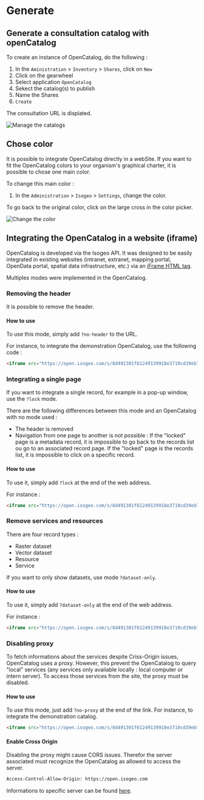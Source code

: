 # Generate

## Generate a consultation catalog with openCatalog

To create an instance of OpenCatalog, do the following :

1. In the `Aministration` > `Inventory` > `Shares`, click on `New`
2. Click on the gearwheel
3. Select application `OpenCatalog`
4. Sekect the catalog(s) to publish
5. Name the Shares
6. `Create`

The consultation URL is displated.

![Manage the catalogs](/assets/usage/generateOC.PNG)

## Chose color

It is possible to integrate OpenCatalog directly in a webSite. If you want to fit the OpenCatalog colors to your organism's graphical charter, it is possible to chose one main color.

To change this main color :

1. In the `Administration` > `Isogeo` > `Settings`, change the color.

To go back to the original color, click on the large cross in the color picker.

![Change the color](/assets/usage/colorPicker.PNG)

## Integrating the OpenCatalog in a website (iframe)

OpenCatalog is developed via the Isogeo API. It was designed to be easily integrated in existing websites (intranet, extranet, mapping portal, OpenData portal, spatial data infrastructure, etc.) via an [iFrame HTML tag](https://www.w3schools.com/tags/tag_iframe.asp).

Multiples modes were implemented in the OpenCatalog.

### Removing the header

It is possible to remove the header.

#### How to use

To use this mode, simply add ``?no-header`` to the URL.

For instance, to integrate the demonstration OpenCatalog, use the following code :

```html
<iframe src="https://open.isogeo.com/s/8d491301f61249139918e3710cd39eb7/wak8OBU2hQX6F6rtIe3fWiRCvzFH0?no-header" width=100% height="800"></iframe>
```

### Integrating a single page

If you want to integrate a single record, for example in a pop-up window, use the ``?lock`` mode.

There are the following differences between this mode and an OpenCatalog with no mode used :

* The header is removed
* Navigation from one page to another is not possible : If the "locked" page is a metadata record, it is impossible to go back to the records list ou go to an associated record page. If the "locked" page is the records list, it is impossible to click on a specific record.

#### How to use

To use it, simply add ``?lock`` at the end of the web address.

For instance :

```html
<iframe src="https://open.isogeo.com/s/8d491301f61249139918e3710cd39eb7/wak8OBU2hQX6F6rtIe3fWiRCvzFH0?lock" height="400"></iframe></a>
```

### Remove services and resources

There are four record types :

* Raster dataset
* Vector dataset
* Resource
* Service

If you want to only show datasets, use mode ``?dataset-only``.

#### How to use

To use it, simply add ``?dataset-only`` at the end of the web address.

For instance :

```html
<iframe src="https://open.isogeo.com/s/8d491301f61249139918e3710cd39eb7/wak8OBU2hQX6F6rtIe3fWiRCvzFH0" height="400"></iframe></a>
```

### Disabling proxy

To fetch informations about the services despite Criss-Origin issues, OpenCatalog uses a proxy. However, this prevent the OpenCatalog to query "local" services (any services only available locally : local computer or intern server). To access those services from the site, the proxy must be disabled.

#### How to use

To use this mode, just add ``?no-proxy`` at the end of the link. For instance, to integrate the demonstration catalog.

```html
<iframe src="https://open.isogeo.com/s/8d491301f61249139918e3710cd39eb7/wak8OBU2hQX6F6rtIe3fWiRCvzFH0?no-proxy" width=100% height="400"></iframe>
```

#### Enable Cross Origin

Disabling the proxy might cause CORS issues. Therefor the server associated must recognize the OpenCatalog as allowed to access the server.

```html
Access-Control-Allow-Origin: https://open.isogeo.com
```

Informations to specific server can be found [here](https://en.wikipedia.org/wiki/Cross-origin_resource_sharing).
